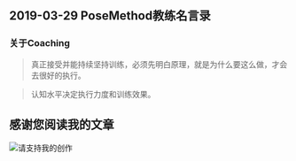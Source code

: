 ## 2019-03-29 PoseMethod教练名言录



### 关于Coaching

>  真正接受并能持续坚持训练，必须先明白原理，就是为什么要这么做，才会去很好的执行。

> 认知水平决定执行力度和训练效果。


## 感谢您阅读我的文章

![请支持我的创作](https://sggggy.github.io/images/rewards_code.jpg)